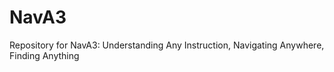 # NavA3
Repository for NavA3: Understanding Any Instruction, Navigating Anywhere, Finding Anything


